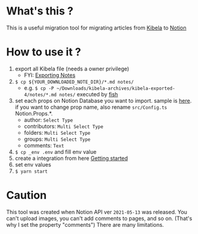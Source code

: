 
# What's this ?

This is a useful migration tool for migrating articles from [Kibela](https://kibe.la/) to [Notion](https://www.notion.so/product?fredir=1)

# How to use it ?

1. export all Kibela file (needs a owner privilege)
   - FYI: [Exporting Notes](https://support.kibe.la/hc/ja/articles/360035421751)
1. `$ cp ${YOUR_DOWNLOADED_NOTE_DIR}/*.md notes/`
   - e.g. `$ cp -P ~/Downloads/kibela-archives/kibela-exported-4/notes/*.md notes/` executed by [fish](https://fishshell.com/)
1. set each props on Notion Database you want to import. sample is [here](https://learned-garment-070.notion.site/5c358395c87344dfb71a8ed0023c3298?v=a7ae5523d3474bc3897af676a7b3071f). if you want to change prop name, also rename `src/Config.ts` Notion.Props.*.
   - author: `Select Type`
   - contributors: `Multi Select Type`
   - folders: `Multi Select Type`
   - groups: `Multi Select Type`
   - comments: `Text`
1. `$ cp _env .env` and fill env value
1. create a integration from here [Getting started](https://developers.notion.com/docs/getting-started)
1. set env values
1. `$ yarn start`

# Caution

This tool was created when Notion API ver `2021-05-13` was released.
You can't upload images, you can't add comments to pages, and so on. (That's why I set the property "comments")
There are many limitations.
